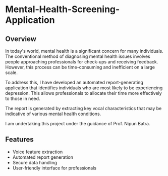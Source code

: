 # Mental-Health-Screening-Application

## Overview
In today's world, mental health is a significant concern for many individuals. The conventional method of diagnosing mental health issues involves people approaching professionals for check-ups and receiving feedback. However, this process can be time-consuming and inefficient on a large scale.

To address this, I have developed an automated report-generating application that identifies individuals who are most likely to be experiencing depression. This allows professionals to allocate their time more effectively to those in need.

The report is generated by extracting key vocal characteristics that may be indicative of various mental health conditions.

I am undertaking this project under the guidance of Prof. Nipun Batra.
## Features

- Voice feature extraction
- Automated report generation
- Secure data handling
- User-friendly interface for professionals
